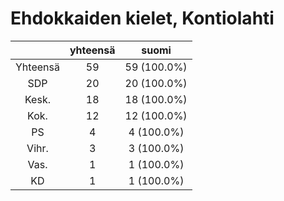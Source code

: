 # Ehdokkaiden kielet, Kontiolahti

| |yhteensä|suomi|
|:---:|:---:|:---:|
|Yhteensä|59|59 (100.0%)|
|SDP|20|20 (100.0%)|
|Kesk.|18|18 (100.0%)|
|Kok.|12|12 (100.0%)|
|PS|4|4 (100.0%)|
|Vihr.|3|3 (100.0%)|
|Vas.|1|1 (100.0%)|
|KD|1|1 (100.0%)|

